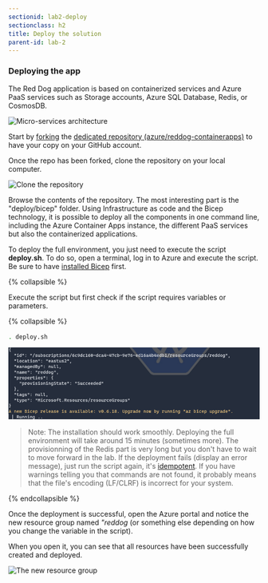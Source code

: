 ```yaml
---
sectionid: lab2-deploy
sectionclass: h2
title: Deploy the solution
parent-id: lab-2
---
```


### Deploying the app

The Red Dog application is based on containerized services and Azure PaaS services such as Storage accounts, Azure SQL Database, Redis, or CosmosDB.

![Micro-services architecture](/media/lab2/deploy/reddog_containerapps.png)

Start by [forking](https://github.com/Azure/reddog-containerapps/fork) the [dedicated repository (azure/reddog-containerapps)](https://github.com/Azure/reddog-containerapps) to have your copy on your GitHub account.

Once the repo has been forked, clone the repository on your local computer.

![Clone the repository](/media/lab2/deploy/clone-repo.png)

Browse the contents of the repository. The most interesting part is the "deploy/bicep" folder. Using Infrastructure as code and the Bicep technology, it is possible to deploy all the components in one command line, including the Azure Container Apps instance, the different PaaS services but also the containerized applications.

To deploy the full environment, you just need to execute the script **deploy.sh**. To do so, open a terminal, log in to Azure and execute the script. Be sure to have [installed Bicep](https://docs.microsoft.com/en-us/azure/azure-resource-manager/bicep/install) first.

{% collapsible %}

Execute the script but first check if the script requires variables or parameters.

{% collapsible %}

``` bash
. deploy.sh
```

![Deployment in progress](/media/lab2/deploy/deploy.png)

> Note: The installation should work smoothly. Deploying the full environment will take around 15 minutes (sometimes more). The provisionning of the Redis part is very long but you don't have to wait to move forward in the lab. If the deployment fails (display an error message), just run the script again, it's [idempotent](https://en.wikipedia.org/wiki/Idempotence). If you have warnings telling you that commands are not found, it probably means that the file's encoding (LF/CLRF) is incorrect for your system.

{% endcollapsible %}

Once the deployment is successful, open the Azure portal and notice the new resource group named *"reddog* (or something else depending on how you change the variable in the script).

When you open it, you can see that all resources have been successfully created and deployed.

![The new resource group](/media/lab2/deploy/rg-reddog.png)
